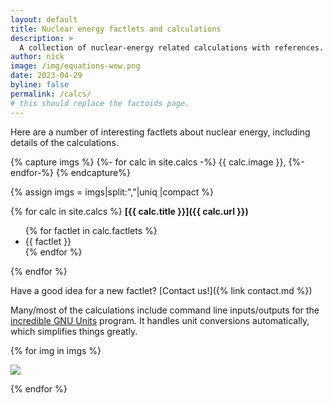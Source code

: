 ```yaml
---
layout: default
title: Nuclear energy factlets and calculations
description: >
  A collection of nuclear-energy related calculations with references.
author: nick
image: /img/equations-wow.png
date: 2023-04-29
byline: false
permalink: /calcs/
# this should replace the factoids page. 
---
```

<div class="row">
<div class="col-md-8" markdown="1">

Here are a number of interesting factlets about nuclear energy, including details of the calculations.

</div>
</div>

{% capture imgs  %}
{%- for calc in site.calcs -%}
{{ calc.image }},
{%-endfor-%}
{% endcapture%}

{% assign imgs = imgs|split:","|uniq |compact %}


<div class="dense">

<div class="row">
<div class="col-lg-8" markdown="1">

{% for calc in site.calcs %}
**[{{ calc.title }}]({{ calc.url }})**
<ul>
{% for factlet in calc.factlets %}
<li>{{ factlet }}</li>
{% endfor %}
</ul>
{% endfor %}

Have a good idea for a new factlet? [Contact us!]({% link contact.md %})

Many/most of the calculations include command line inputs/outputs for the
[incredible GNU Units](https://www.gnu.org/software/units/) program.  It handles
unit conversions automatically, which simplifies things greatly.

</div>

<div class="col-lg-4" markdown="1">
{% for img in imgs %}
<p>
<img class="img-fluid rounded p-1" src="{{ img }}"/>
</p>
{% endfor %}
</div>


</div>
</div>
